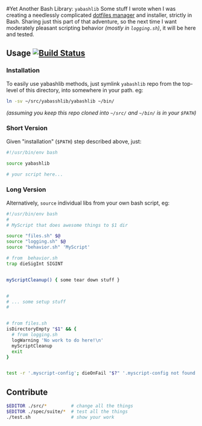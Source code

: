 #Yet Another Bash Library: `yabashlib`
Some stuff I wrote when I was creating a needlessly complicated [dotfiles manager](https://dotfiles.github.io/) and installer, strictly in Bash. Sharing just this part of that adventure, so the next time I want moderately pleasant scripting behavior _(mostly in `logging.sh`)_, it will be here and tested.

## Usage [![Build Status][gitlab_ci_badge]][gitlab_ci_dash]

### Installation
To easily use yabashlib methods, just symlink `yabashlib` repo from the
top-level of this directory, into somewhere in your path. eg:
```bash
ln -sv ~/src/yabasshlib/yabashlib ~/bin/
```
_(assuming you keep this repo cloned into `~/src/` and `~/bin/` is in your `$PATH`)_

### Short Version
Given "installation" (`$PATH`) step described above, just:
```bash
#!/usr/bin/env bash

source yabashlib

# your script here...
```

### Long Version

Alternatively, `source` individual libs from your own bash script, eg:
```bash
#!/usr/bin/env bash
#
# MyScript that does awesome things to $1 dir

source "files.sh" $@
source "logging.sh" $@
source "behavior.sh" 'MyScript'

# from  behavior.sh
trap dieSigInt SIGINT


myScriptCleanup() { some tear down stuff }


#
# ... some setup stuff
#


# from files.sh
isDirectoryEmpty "$1" && {
  # from logging.sh
  logWarning 'No work to do here!\n'
  myScriptCleanup
  exit
}


test -r '.myscript-config'; dieOnFail "$?" '.myscript-config not found'

```

## Contribute
```bash
$EDITOR ./src/*         # change all the things
$EDITOR ./spec/suite/*  # test all the things
./test.sh               # show your work
```

[gitlab_ci_badge]: https://gitlab.com/jzacsh/yabashlib/badges/master/pipeline.svg
[gitlab_ci_dash]: https://gitlab.com/jzacsh/yabashlib/-/pipelines
